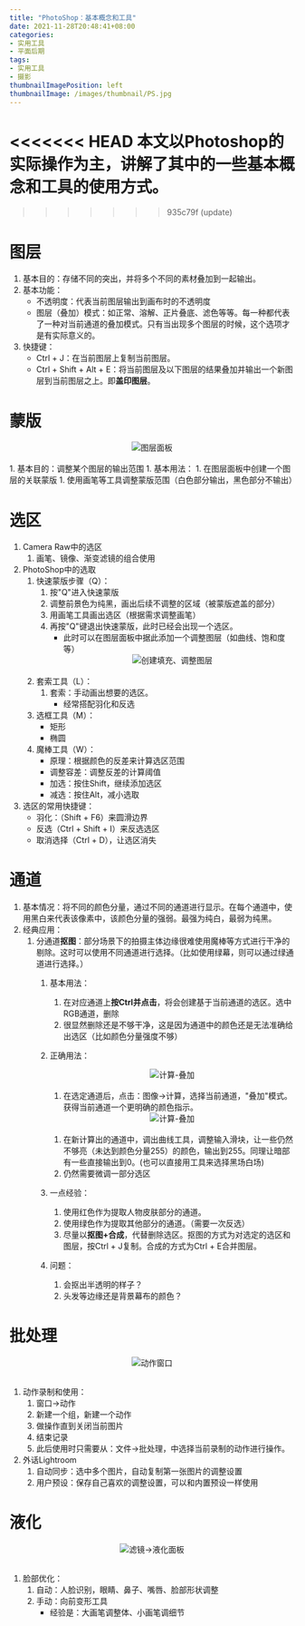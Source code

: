 ```yaml
---
title: "PhotoShop：基本概念和工具"
date: 2021-11-28T20:48:41+08:00
categories:
- 实用工具
- 平面后期
tags:
- 实用工具
- 摄影
thumbnailImagePosition: left
thumbnailImage: /images/thumbnail/PS.jpg
---
```

<<<<<<< HEAD
本文以Photoshop的实际操作为主，讲解了其中的一些基本概念和工具的使用方式。
=======

>>>>>>> 935c79f (update)
<!--more-->
# 
# 图层
1. 基本目的：存储不同的突出，并将多个不同的素材叠加到一起输出。
1. 基本功能：
    - 不透明度：代表当前图层输出到画布时的不透明度
    - 图层（叠加）模式：如正常、溶解、正片叠底、滤色等等。每一种都代表了一种对当前通道的叠加模式。只有当出现多个图层的时候，这个选项才是有实际意义的。
1. 快捷键：
    - Ctrl + J：在当前图层上复制当前图层。
    - Ctrl + Shift + Alt + E：将当前图层及以下图层的结果叠加并输出一个新图层到当前图层之上。即**盖印图层**。

# 蒙版
<center><img src='/images/Photoshop/LayerPanel.png'>图层面板</center></br>
1. 基本目的：调整某个图层的输出范围
1. 基本用法：
    1. 在图层面板中创建一个图层的关联蒙版
    1. 使用画笔等工具调整蒙版范围（白色部分输出，黑色部分不输出）

# 选区
1. Camera Raw中的选区
    1. 画笔、镜像、渐变滤镜的组合使用
1. PhotoShop中的选取
    1. 快速蒙版步骤（Q）：
        1.  按"Q"进入快速蒙版
        1. 调整前景色为纯黑，画出后续不调整的区域（被蒙版遮盖的部分）
        1. 用画笔工具画出选区（根据需求调整画笔）
        1. 再按"Q"键退出快速蒙版，此时已经会出现一个选区。
            - 此时可以在图层面板中据此添加一个调整图层（如曲线、饱和度等）
            <center><img src='/images/Photoshop/Layer_AdjustLayer.png'>创建填充、调整图层</center></br>
    1. 套索工具（L）：
        1. 套索：手动画出想要的选区。
            - 经常搭配羽化和反选
    1. 选框工具（M）：
        - 矩形
        - 椭圆
    1. 魔棒工具（W）：
        - 原理：根据颜色的反差来计算选区范围
        - 调整容差：调整反差的计算阈值
        - 加选：按住Shift，继续添加选区
        - 减选：按住Alt，减小选取
1. 选区的常用快捷键：
    - 羽化：（Shift + F6）来圆滑边界
    - 反选（Ctrl + Shift + I）来反选选区
    - 取消选择（Ctrl + D），让选区消失

# 通道
1. 基本情况：将不同的颜色分量，通过不同的通道进行显示。在每个通道中，使用黑白来代表该像素中，该颜色分量的强弱。最强为纯白，最弱为纯黑。
1. 经典应用：
    1. 分通道**抠图**：部分场景下的拍摄主体边缘很难使用魔棒等方式进行干净的剔除。这时可以使用不同通道进行选择。（比如使用绿幕，则可以通过绿通道进行选择。）
        1. 基本用法：
            1. 在对应通道上**按Ctrl并点击**，将会创建基于当前通道的选区。选中RGB通道，删除
            1. 很显然删除还是不够干净，这是因为通道中的颜色还是无法准确给出选区（比如颜色分量强度不够）
        1. 正确用法：
            <center><img src='/images/Photoshop/Compute_Channel.png'>计算-叠加</center></br>

            1. 在选定通道后，点击：图像->计算，选择当前通道，"叠加"模式。获得当前通道一个更明确的颜色指示。
            <center><img src='/images/Photoshop/Channel_LineAdjust.png'>计算-叠加</center></br>

            1. 在新计算出的通道中，调出曲线工具，调整输入滑块，让一些仍然不够亮（未达到颜色分量255）的颜色，输出到255。同理让暗部有一些直接输出到0。(也可以直接用工具来选择黑场白场)
            1. 仍然需要微调一部分选区
        1. 一点经验：
            1. 使用红色作为提取人物皮肤部分的通道。
            1. 使用绿色作为提取其他部分的通道。（需要一次反选）
            1. 尽量以**抠图+合成**，代替删除选区。抠图的方式为对选定的选区和图层，按Ctrl + J复制。合成的方式为Ctrl + E合并图层。
        1. 问题：
            1. 会抠出半透明的样子？
            1. 头发等边缘还是背景幕布的颜色？

# 批处理
<center><img src='/images/Photoshop/batch_action.png'>动作窗口</center></br>

1. 动作录制和使用：
    1. 窗口->动作
    1. 新建一个组，新建一个动作
    1. 做操作直到关闭当前图片
    1. 结束记录
    1. 此后使用时只需要从：文件->批处理，中选择当前录制的动作进行操作。
1. 外话Lightroom
    1. 自动同步：选中多个图片，自动复制第一张图片的调整设置
    1. 用户预设：保存自己喜欢的调整设置，可以和内置预设一样使用

# 液化
<center><img src='/images/Photoshop/liquid_adjust.png'>滤镜->液化面板</center></br>

1. 脸部优化：
    1. 自动：人脸识别，眼睛、鼻子、嘴唇、脸部形状调整
    1. 手动：向前变形工具
        - 经验是：大画笔调整体、小画笔调细节
